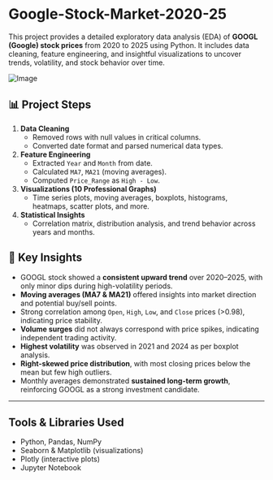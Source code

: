 # Google-Stock-Market-2020-25
This project provides a detailed exploratory data analysis (EDA) of **GOOGL (Google) stock prices** from 2020 to 2025 using Python. It includes data cleaning, feature engineering, and insightful visualizations to uncover trends, volatility, and stock behavior over time.

![Image](https://github.com/user-attachments/assets/d2306129-4742-4084-a71e-36a6b52ee5d1)


## 📊 Project Steps

1. **Data Cleaning**  
   - Removed rows with null values in critical columns.
   - Converted date format and parsed numerical data types.
2. **Feature Engineering**
   - Extracted `Year` and `Month` from date.
   - Calculated `MA7`, `MA21` (moving averages).
   - Computed `Price_Range` as `High - Low`.
3. **Visualizations (10 Professional Graphs)**
   - Time series plots, moving averages, boxplots, histograms, heatmaps, scatter plots, and more.
4. **Statistical Insights**
   - Correlation matrix, distribution analysis, and trend behavior across years and months.



## 📌 Key Insights

- GOOGL stock showed a **consistent upward trend** over 2020–2025, with only minor dips during high-volatility periods.
- **Moving averages (MA7 & MA21)** offered insights into market direction and potential buy/sell points.
- Strong correlation among `Open`, `High`, `Low`, and `Close` prices (>0.98), indicating price stability.
- **Volume surges** did not always correspond with price spikes, indicating independent trading activity.
- **Highest volatility** was observed in 2021 and 2024 as per boxplot analysis.
- **Right-skewed price distribution**, with most closing prices below the mean but few high outliers.
- Monthly averages demonstrated **sustained long-term growth**, reinforcing GOOGL as a strong investment candidate.

---

## Tools & Libraries Used

- Python, Pandas, NumPy
- Seaborn & Matplotlib (visualizations)
- Plotly (interactive plots)
- Jupyter Notebook


